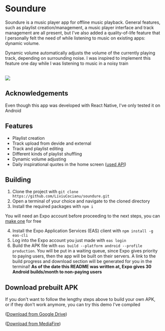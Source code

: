 # Soundure

Soundure is a music player app for offline music playback. General features, such as playlist creation/management, a music player interface and track management are all present, but I've also added a quality-of-life feature that I personally felt the need of while listening to music on existing apps: dynamic volume.

Dynamic volume automatically adjusts the volume of the currently playing track, depending on surrounding noise. I was inspired to implement this feature one day while I was listening to music in a noisy train

<br/>

<img src="https://github.com/LiviuCocianu/soundure/assets/98024494/83f7bef1-ccb7-4356-8a95-23519d013b62" />

## Acknowledgements
Even though this app was developed with React Native, I've only tested it on Android

## Features
* Playlist creation
* Track upload from devide and external
* Track and playlist editing
* Different kinds of playlist shuffling
* Dynamic volume adjusting
* Daily inspirational quotes in the home screen ([used API](https://api-ninjas.com/api/quotes))

## Building
1. Clone the project with `git clone https://github.com/LiviuCocianu/soundure.git`
2. Open a terminal of your choice and navigate to the cloned directory
3. Install the required packages with `npm i`

You will need an Expo account before proceeding to the next steps, you can [make one](https://expo.dev/signup) for free

4. Install the Expo Application Services (EAS) client with `npm install -g eas-cli`
5. Log into the Expo account you just made with `eas login`
6. Build the APK file with `eas build --platform android --profile production`. You will be put in a waiting queue, since Expo gives priority to paying users, then the app will be built on their servers. A link to the build progress and download section will be generated for you in the terminal! **As of the date this README was written at, Expo gives 30 Android builds/month to non-paying users**

## Download prebuilt APK
If you don't want to follow the lengthy steps above to build your own APK, or if they don't work anymore, you can try this demo I've compiled

([Download from Google Drive](https://drive.google.com/drive/folders/1AJvdtAOeotfFaPB6cekCwQ-jja-erjzP?usp=sharing))

([Download from MediaFire](https://www.mediafire.com/file/8d1qddfomheetuu/soundure-release.rar/file))
